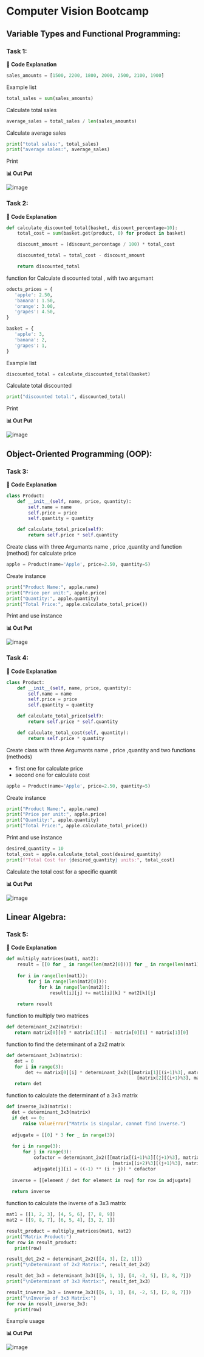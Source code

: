  #  Computer Vision Bootcamp

## Variable Types and Functional Programming: 
### Task 1: 
 **📑 Code Explanation**
```python
sales_amounts = [1500, 2200, 1800, 2000, 2500, 2100, 1900]
```
 Example list

 ```python
total_sales = sum(sales_amounts)
```
Calculate total  sales

 ```python
average_sales = total_sales / len(sales_amounts)

```
Calculate average sales


 ```python
print("total sales:", total_sales)
print("average sales:", average_sales)
```
Print

**📊 Out Put**

![image](https://github.com/batooldshilleh/ComputerVisionBootcamp/assets/93814390/39544911-aa3f-476a-96c2-ed4485fe479f)

### Task 2: 
 **📑 Code Explanation**
```python
def calculate_discounted_total(basket, discount_percentage=10):
    total_cost = sum(basket.get(product, 0) for product in basket)

    discount_amount = (discount_percentage / 100) * total_cost

    discounted_total = total_cost - discount_amount

    return discounted_total
```

function for Calculate  discounted total , with two argumant 

 ```python
oducts_prices = {
    'apple': 2.50,
    'banana': 1.50,
    'orange': 3.00,
    'grapes': 4.50,
}

basket = {
    'apple': 3,
    'banana': 2,
    'grapes': 1,
}

```
 Example list

 ```python
discounted_total = calculate_discounted_total(basket)

```
Calculate total discounted 


 ```python
print("discounted total:", discounted_total)
```
Print

**📊 Out Put**

![image](https://github.com/batooldshilleh/ComputerVisionBootcamp/assets/93814390/c9afb545-5eca-4fd4-8291-89f5975f7f92)

## Object-Oriented Programming (OOP): 
### Task 3: 
 **📑 Code Explanation**
```python
class Product:
    def __init__(self, name, price, quantity):
        self.name = name
        self.price = price
        self.quantity = quantity

    def calculate_total_price(self):
        return self.price * self.quantity
```
 Create class with three Argumants name , price ,quantity
 and function (method) for calculate price

 ```python
apple = Product(name='Apple', price=2.50, quantity=5)
```
Create instance

 ```python
print("Product Name:", apple.name)
print("Price per unit:", apple.price)
print("Quantity:", apple.quantity)
print("Total Price:", apple.calculate_total_price())
```
Print and use instance

**📊 Out Put**

![image](https://github.com/batooldshilleh/ComputerVisionBootcamp/assets/93814390/b163a4b0-c292-4954-bfcd-f2615bee757d)

### Task 4: 
 **📑 Code Explanation**
```python
class Product:
    def __init__(self, name, price, quantity):
        self.name = name
        self.price = price
        self.quantity = quantity

    def calculate_total_price(self):
        return self.price * self.quantity

    def calculate_total_cost(self, quantity):
        return self.price * quantity
```
 Create class with three Argumants name , price ,quantity
 and two functions (methods) 
 * first one for calculate price
 * second one for calculate cost

 ```python
apple = Product(name='Apple', price=2.50, quantity=5)
```
Create instance

 ```python
print("Product Name:", apple.name)
print("Price per unit:", apple.price)
print("Quantity:", apple.quantity)
print("Total Price:", apple.calculate_total_price())
```
Print and use instance

 ```python
desired_quantity = 10
total_cost = apple.calculate_total_cost(desired_quantity)
print(f"Total Cost for {desired_quantity} units:", total_cost)
```
Calculate the total cost for a specific quantit

**📊 Out Put**

![image](https://github.com/batooldshilleh/ComputerVisionBootcamp/assets/93814390/ee7cc141-ecaf-4445-b57f-62221347d2b1)


## Linear Algebra: 
### Task 5: 
 **📑 Code Explanation**
```python
def multiply_matrices(mat1, mat2):
    result = [[0 for _ in range(len(mat2[0]))] for _ in range(len(mat1))]
    
    for i in range(len(mat1)):
        for j in range(len(mat2[0])):
            for k in range(len(mat2)):
                result[i][j] += mat1[i][k] * mat2[k][j]
    
    return result
```
function to multiply two matrices

 ```python
def determinant_2x2(matrix):
    return matrix[0][0] * matrix[1][1] - matrix[0][1] * matrix[1][0]
```
function to find the determinant of a 2x2 matrix

 ```python
def determinant_3x3(matrix):
    det = 0
    for i in range(3):
        det += matrix[0][i] * determinant_2x2([[matrix[1][(i+1)%3], matrix[1][(i+2)%3]],
                                                 [matrix[2][(i+1)%3], matrix[2][(i+2)%3]]])
    return det
```
 function to calculate the determinant of a 3x3 matrix

  ```python
def inverse_3x3(matrix):
    det = determinant_3x3(matrix)
    if det == 0:
        raise ValueError("Matrix is singular, cannot find inverse.")
    
    adjugate = [[0] * 3 for _ in range(3)]
    
    for i in range(3):
        for j in range(3):
            cofactor = determinant_2x2([[matrix[(i+1)%3][(j+1)%3], matrix[(i+1)%3][(j+2)%3]],
                                         [matrix[(i+2)%3][(j+1)%3], matrix[(i+2)%3][(j+2)%3]]])
            adjugate[j][i] = ((-1) ** (i + j)) * cofactor
    
    inverse = [[element / det for element in row] for row in adjugate]
    
    return inverse
```
function to calculate the inverse of a 3x3 matrix
 ```python
mat1 = [[1, 2, 3], [4, 5, 6], [7, 8, 9]]
mat2 = [[9, 8, 7], [6, 5, 4], [3, 2, 1]]

result_product = multiply_matrices(mat1, mat2)
print("Matrix Product:")
for row in result_product:
    print(row)

result_det_2x2 = determinant_2x2([[4, 3], [2, 1]])
print("\nDeterminant of 2x2 Matrix:", result_det_2x2)

result_det_3x3 = determinant_3x3([[6, 1, 1], [4, -2, 5], [2, 8, 7]])
print("\nDeterminant of 3x3 Matrix:", result_det_3x3)

result_inverse_3x3 = inverse_3x3([[6, 1, 1], [4, -2, 5], [2, 8, 7]])
print("\nInverse of 3x3 Matrix:")
for row in result_inverse_3x3:
    print(row)

```
Example usage

**📊 Out Put**

![image](https://github.com/batooldshilleh/ComputerVisionBootcamp/assets/93814390/215f6662-0f0f-447f-a2c5-548ce6b1e112)


